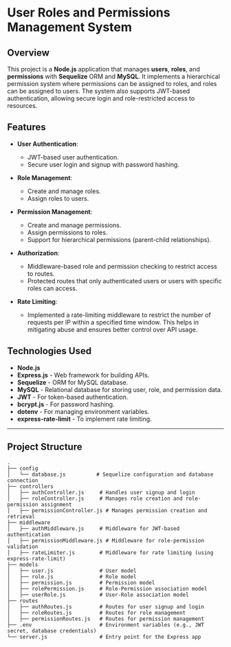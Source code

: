 # User Roles and Permissions Management System

## Overview
This project is a **Node.js** application that manages **users**, **roles**, and **permissions** with **Sequelize** ORM and **MySQL**. It implements a hierarchical permission system where permissions can be assigned to roles, and roles can be assigned to users. The system also supports JWT-based authentication, allowing secure login and role-restricted access to resources.

## Features

- **User Authentication**:
  - JWT-based user authentication.
  - Secure user login and signup with password hashing.
  
- **Role Management**:
  - Create and manage roles.
  - Assign roles to users.

- **Permission Management**:
  - Create and manage permissions.
  - Assign permissions to roles.
  - Support for hierarchical permissions (parent-child relationships).

- **Authorization**:
  - Middleware-based role and permission checking to restrict access to routes.
  - Protected routes that only authenticated users or users with specific roles can access.

- **Rate Limiting**:
  - Implemented a rate-limiting middleware to restrict the number of requests per IP within a specified time window. This helps in mitigating abuse and ensures better control over API usage.

## Technologies Used

- **Node.js**
- **Express.js** - Web framework for building APIs.
- **Sequelize** - ORM for MySQL database.
- **MySQL** - Relational database for storing user, role, and permission data.
- **JWT** - For token-based authentication.
- **bcrypt.js** - For password hashing.
- **dotenv** - For managing environment variables.
- **express-rate-limit** - To implement rate limiting.

---

## Project Structure

```plaintext
.
├── config
│   └── database.js          # Sequelize configuration and database connection
├── controllers
│   ├── authController.js     # Handles user signup and login
│   ├── roleController.js     # Manages role creation and role-permission assignment
│   ├── permissionController.js # Manages permission creation and retrieval
├── middleware
│   ├── authMiddleware.js     # Middleware for JWT-based authentication
│   ├── permissionMiddleware.js # Middleware for role-permission validation
│   ├── rateLimiter.js        # Middleware for rate limiting (using express-rate-limit)
├── models
│   ├── user.js               # User model
│   ├── role.js               # Role model
│   ├── permission.js         # Permission model
│   ├── rolePermission.js     # Role-Permission association model
│   ├── userRole.js           # User-Role association model
├── routes
│   ├── authRoutes.js         # Routes for user signup and login
│   ├── roleRoutes.js         # Routes for role management
│   ├── permissionRoutes.js   # Routes for permission management
├── .env                      # Environment variables (e.g., JWT secret, database credentials)
└── server.js                 # Entry point for the Express app
